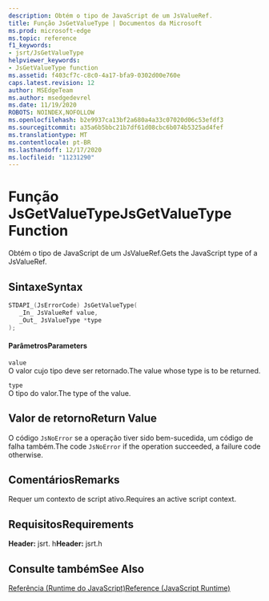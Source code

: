 ```yaml
---
description: Obtém o tipo de JavaScript de um JsValueRef.
title: Função JsGetValueType | Documentos da Microsoft
ms.prod: microsoft-edge
ms.topic: reference
f1_keywords:
- jsrt/JsGetValueType
helpviewer_keywords:
- JsGetValueType function
ms.assetid: f403cf7c-c8c0-4a17-bfa9-0302d00e760e
caps.latest.revision: 12
author: MSEdgeTeam
ms.author: msedgedevrel
ms.date: 11/19/2020
ROBOTS: NOINDEX,NOFOLLOW
ms.openlocfilehash: b2e9937ca13bf2a680a4a33c07020d06c53efdf3
ms.sourcegitcommit: a35a6b5bbc21b7df61d08cbc6b074b5325ad4fef
ms.translationtype: MT
ms.contentlocale: pt-BR
ms.lasthandoff: 12/17/2020
ms.locfileid: "11231290"
---
```

# <span data-ttu-id="fffd3-103">Função JsGetValueType</span><span class="sxs-lookup"><span data-stu-id="fffd3-103">JsGetValueType Function</span></span>

<span data-ttu-id="fffd3-104">Obtém o tipo de JavaScript de um JsValueRef.</span><span class="sxs-lookup"><span data-stu-id="fffd3-104">Gets the JavaScript type of a JsValueRef.</span></span>  
  
## <span data-ttu-id="fffd3-105">Sintaxe</span><span class="sxs-lookup"><span data-stu-id="fffd3-105">Syntax</span></span>  
  
```cpp  
STDAPI_(JsErrorCode) JsGetValueType(  
   _In_ JsValueRef value,  
   _Out_ JsValueType *type  
);  
```  
  
#### <span data-ttu-id="fffd3-106">Parâmetros</span><span class="sxs-lookup"><span data-stu-id="fffd3-106">Parameters</span></span>  
 `value`  
 <span data-ttu-id="fffd3-107">O valor cujo tipo deve ser retornado.</span><span class="sxs-lookup"><span data-stu-id="fffd3-107">The value whose type is to be returned.</span></span>  
  
 `type`  
 <span data-ttu-id="fffd3-108">O tipo do valor.</span><span class="sxs-lookup"><span data-stu-id="fffd3-108">The type of the value.</span></span>  
  
## <span data-ttu-id="fffd3-109">Valor de retorno</span><span class="sxs-lookup"><span data-stu-id="fffd3-109">Return Value</span></span>  
 <span data-ttu-id="fffd3-110">O código `JsNoError` se a operação tiver sido bem-sucedida, um código de falha também.</span><span class="sxs-lookup"><span data-stu-id="fffd3-110">The code `JsNoError` if the operation succeeded, a failure code otherwise.</span></span>  
  
## <span data-ttu-id="fffd3-111">Comentários</span><span class="sxs-lookup"><span data-stu-id="fffd3-111">Remarks</span></span>  
 <span data-ttu-id="fffd3-112">Requer um contexto de script ativo.</span><span class="sxs-lookup"><span data-stu-id="fffd3-112">Requires an active script context.</span></span>  
  
## <span data-ttu-id="fffd3-113">Requisitos</span><span class="sxs-lookup"><span data-stu-id="fffd3-113">Requirements</span></span>  
 <span data-ttu-id="fffd3-114">**Header:** jsrt. h</span><span class="sxs-lookup"><span data-stu-id="fffd3-114">**Header:** jsrt.h</span></span>  
  
## <span data-ttu-id="fffd3-115">Consulte também</span><span class="sxs-lookup"><span data-stu-id="fffd3-115">See Also</span></span>  
 [<span data-ttu-id="fffd3-116">Referência (Runtime do JavaScript)</span><span class="sxs-lookup"><span data-stu-id="fffd3-116">Reference (JavaScript Runtime)</span></span>](../chakra-hosting/reference-javascript-runtime.md)
